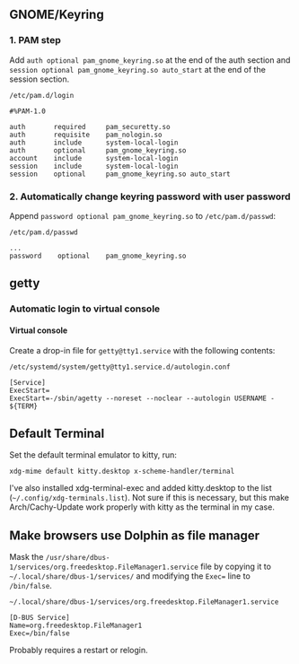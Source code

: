## GNOME/Keyring

### 1. PAM step

Add `auth optional pam_gnome_keyring.so` at the end of the auth section and `session optional pam_gnome_keyring.so auto_start` at the end of the session section.

```
/etc/pam.d/login

#%PAM-1.0

auth       required     pam_securetty.so
auth       requisite    pam_nologin.so
auth       include      system-local-login
auth       optional     pam_gnome_keyring.so
account    include      system-local-login
session    include      system-local-login
session    optional     pam_gnome_keyring.so auto_start
```

### 2. Automatically change keyring password with user password

Append `password optional pam_gnome_keyring.so` to `/etc/pam.d/passwd`:

```
/etc/pam.d/passwd

...
password	optional	pam_gnome_keyring.so
```

## getty

### Automatic login to virtual console

#### Virtual console

Create a drop-in file for `getty@tty1.service` with the following contents:

```
/etc/systemd/system/getty@tty1.service.d/autologin.conf

[Service]
ExecStart=
ExecStart=-/sbin/agetty --noreset --noclear --autologin USERNAME - ${TERM}
```

## Default Terminal

Set the default terminal emulator to kitty, run:

```
xdg-mime default kitty.desktop x-scheme-handler/terminal
```

I've also installed xdg-terminal-exec and added kitty.desktop to the list (`~/.config/xdg-terminals.list`). Not sure if this is necessary, but this make Arch/Cachy-Update work properly with kitty as the terminal in my case.

## Make browsers use Dolphin as file manager

Mask the `/usr/share/dbus-1/services/org.freedesktop.FileManager1.service` file by copying it to `~/.local/share/dbus-1/services/` and modifying the `Exec=` line to `/bin/false`.

```
~/.local/share/dbus-1/services/org.freedesktop.FileManager1.service

[D-BUS Service]
Name=org.freedesktop.FileManager1
Exec=/bin/false
```
Probably requires a restart or relogin.
